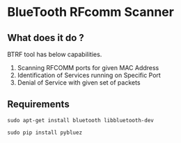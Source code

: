 # BlueTooth RFcomm Scanner

## What does it do ?
BTRF tool has below capabilities.
1. Scanning RFCOMM ports for given MAC Address
2. Identification of Services running on Specific Port
3. Denial of Service with given set of packets

## Requirements
``sudo apt-get install bluetooth libbluetooth-dev``

``sudo pip install pybluez``

